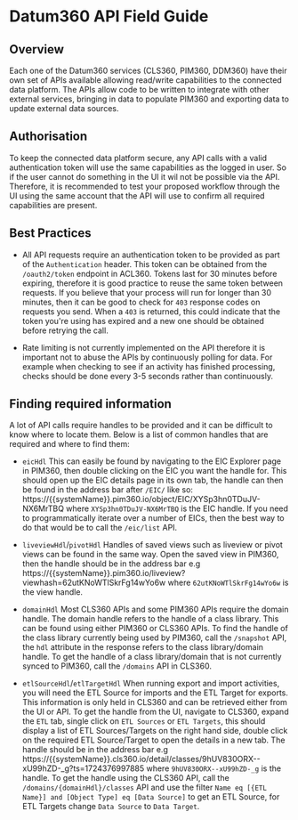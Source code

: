 # Datum360 API Field Guide

## Overview
Each one of the Datum360 services (CLS360, PIM360, DDM360) have their own set of APIs available allowing read/write capabilities to the connected data platform. The APIs allow code to be written to integrate with other external services, bringing in data to populate PIM360 and exporting data to update external data sources.

## Authorisation
To keep the connected data platform secure, any API calls with a valid authentication token will use the same capabilities as the logged in user. So if the user cannot do something in the UI it wil not be possible via the API. Therefore, it is recommended to test your proposed workflow through the UI using the same account that the API will use to confirm all required capabilities are present.

## Best Practices

* All API requests require an authentication token to be provided as part of the `Authentication` header. This token can be obtained from the `/oauth2/token` endpoint in ACL360. Tokens last for 30 minutes before expiring, therefore it is good practice to reuse the same token between requests. If you believe that your process will run for longer than 30 minutes, then it can be good to check for `403` response codes on requests you send. When a `403` is returned, this could indicate that the token you're using has expired and a new one should be obtained before retrying the call.

* Rate limiting is not currently implemented on the API therefore it is important not to abuse the APIs by continuously polling for data. For example when checking to see if an activity has finished processing, checks should be done every 3-5 seconds rather than continuously.

## Finding required information

A lot of API calls require handles to be provided and it can be difficult to know where to locate them. Below is a list of common handles that are required and where to find them:

* `eicHdl` This can easily be found by navigating to the EIC Explorer page in PIM360, then double clicking on the EIC you want the handle for. This should open up the EIC details page in its own tab, the handle can then be found in the address bar after `/EIC/` like so: https://{{systemName}}.pim360.io/object/EIC/XYSp3hn0TDuJV-NX6MrTBQ where `XYSp3hn0TDuJV-NX6MrTBQ` is the EIC handle. If you need to programmatically iterate over a number of EICs, then the best way to do that would be to call the `/eic/list` API.

* `liveviewHdl`/`pivotHdl` Handles of saved views such as liveview or pivot views can be found in the same way. Open the saved view in PIM360, then the handle should be in the address bar e.g https://{{systemName}}.pim360.io/liveview?viewhash=62utKNoWTlSkrFg14wYo6w where `62utKNoWTlSkrFg14wYo6w` is the view handle.

* `domainHdl` Most CLS360 APIs and some PIM360 APIs require the domain handle. The domain handle refers to the handle of a class library. This can be found using either PIM360 or CLS360 APIs. To find the handle of the class library currently being used by PIM360, call the `/snapshot` API, the `hdl` attribute in the response refers to the class library/domain handle. To get the handle of a class library/domain that is not currently synced to PIM360, call the `/domains` API in CLS360.
 
* `etlSourceHdl`/`etlTargetHdl` When running export and import activities, you will need the ETL Source for imports and the ETL Target for exports. This information is only held in CLS360 and can be retrieved either from the UI or API. To get the handle from the UI, navigate to CLS360, expand the `ETL` tab, single click on `ETL Sources` or `ETL Targets`, this should display a list of ETL Sources/Targets on the right hand side, double click on the required ETL Source/Target to open the details in a new tab. The handle should be in the address bar e.g  https://{{systemName}}.cls360.io/detail/classes/9hUV830ORX--xU99hZD-_g?ts=1724376997885 where `9hUV830ORX--xU99hZD-_g` is the handle. 
To get the handle using the CLS360 API, call the `/domains/{domainHdl}/classes` API and use the filter `Name eq [{ETL Name}] and [Object Type] eq [Data Source]` to get an ETL Source, for ETL Targets change `Data Source` to `Data Target`.